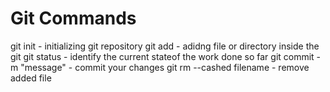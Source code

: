 Git Commands
=============

git init - initializing git repository
git add - adidng file or directory inside the git
git status - identify the current stateof the work done so far
git commit -m "message" - commit your changes 
git rm --cashed filename - remove added file